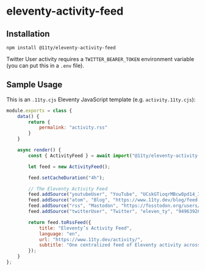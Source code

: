 # eleventy-activity-feed

## Installation

```
npm install @11ty/eleventy-activity-feed
```

Twitter User activity requires a `TWITTER_BEARER_TOKEN` environment variable (you can put this in a `.env` file).

<!-- // npm packages published
// github releases and activity
// todo historical duration -->

## Sample Usage

This is an `.11ty.cjs` Eleventy JavaScript template (e.g. `activity.11ty.cjs`):

```js
module.exports = class {
	data() {
		return {
			permalink: "activity.rss"
		}
	}

	async render() {
		const { ActivityFeed } = await import("@11ty/eleventy-activity-feed");

		let feed = new ActivityFeed();

		feed.setCacheDuration("4h");

		// The Eleventy Activity Feed
		feed.addSource("youtubeUser", "YouTube", "UCskGTioqrMBcw8pd14_334A"); // Eleventy
		feed.addSource("atom", "Blog", "https://www.11ty.dev/blog/feed.xml");
		feed.addSource("rss", "Mastodon", "https://fosstodon.org/users/eleventy.rss");
		feed.addSource("twitterUser", "Twitter", "eleven_ty", "949639269433380864");

		return feed.toRssFeed({
			title: "Eleventy’s Activity Feed",
			language: "en",
			url: "https://www.11ty.dev/activity/",
			subtitle: "One centralized feed of Eleventy activity across the web.",
		});
	}
};
```